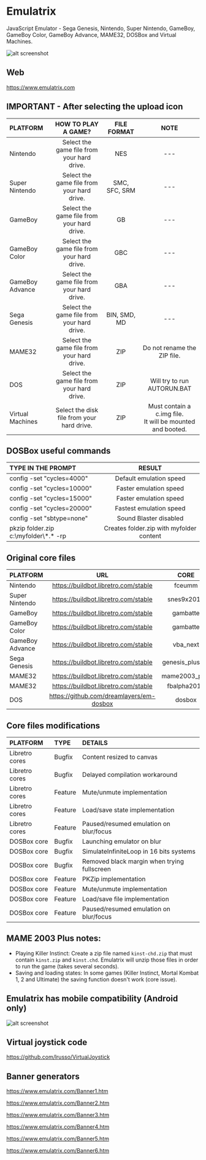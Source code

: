 # Emulatrix

JavaScript Emulator - Sega Genesis, Nintendo, Super Nintendo, GameBoy, GameBoy Color, GameBoy Advance, MAME32, DOSBox and Virtual Machines.

![alt screenshot](https://raw.githubusercontent.com/lrusso/Emulatrix/master/Emulatrix1.png)

## Web

https://www.emulatrix.com

## IMPORTANT - After selecting the upload icon

| PLATFORM  | HOW TO PLAY A GAME?  | FILE FORMAT | NOTE |
| :------------ |:---------------:| :-----:| :-----:|
| Nintendo | Select the game file from your hard drive. | NES | --- | 
| Super Nintendo | Select the game file from your hard drive. | SMC, SFC, SRM | --- |
| GameBoy | Select the game file from your hard drive. | GB | --- |
| GameBoy Color | Select the game file from your hard drive. | GBC | --- |
| GameBoy Advance | Select the game file from your hard drive. | GBA | --- |
| Sega Genesis | Select the game file from your hard drive. | BIN, SMD, MD | --- |
| MAME32 | Select the game file from your hard drive. | ZIP | Do not rename the ZIP file. |
| DOS | Select the game file from your hard drive. | ZIP | Will try to run AUTORUN.BAT |
| Virtual Machines | Select the disk file from your hard drive. | ZIP | Must contain a c.img file.<br/>It will be mounted and booted. |

## DOSBox useful commands

| TYPE IN THE PROMPT  | RESULT  |
| :------------ |:---------------:|
| config -set "cycles=4000" | Default emulation speed |
| config -set "cycles=10000" | Faster emulation speed |
| config -set "cycles=15000" | Faster emulation speed |
| config -set "cycles=20000" | Fastest emulation speed |
| config -set "sbtype=none" | Sound Blaster disabled |
| pkzip folder.zip c:\myfolder\\*.\* -rp | Creates folder.zip with myfolder content |

## Original core files

| PLATFORM  | URL  | CORE
| :------------ |:---------------:| :-----:|
| Nintendo | https://buildbot.libretro.com/stable | fceumm
| Super Nintendo | https://buildbot.libretro.com/stable | snes9x2010
| GameBoy | https://buildbot.libretro.com/stable | gambatte
| GameBoy Color | https://buildbot.libretro.com/stable | gambatte
| GameBoy Advance | https://buildbot.libretro.com/stable | vba_next
| Sega Genesis | https://buildbot.libretro.com/stable | genesis_plus_gx
| MAME32 | https://buildbot.libretro.com/stable | mame2003_plus
| MAME32 | https://buildbot.libretro.com/stable | fbalpha2012
| DOS | https://github.com/dreamlayers/em-dosbox | dosbox

## Core files modifications

| PLATFORM  | TYPE  | DETAILS |
| :------------ |:--------------- |:---------------|
| Libretro cores | Bugfix | Content resized to canvas |
| Libretro cores | Bugfix | Delayed compilation workaround |
| Libretro cores | Feature | Mute/unmute implementation |
| Libretro cores | Feature | Load/save state implementation |
| Libretro cores | Feature | Paused/resumed emulation on blur/focus |
| DOSBox core | Bugfix | Launching emulator on blur |
| DOSBox core | Bugfix | SimulateInfiniteLoop in 16 bits systems |
| DOSBox core | Bugfix | Removed black margin when trying fullscreen |
| DOSBox core | Feature | PKZip implementation |
| DOSBox core | Feature | Mute/unmute implementation |
| DOSBox core | Feature | Load/save file implementation |
| DOSBox core | Feature | Paused/resumed emulation on blur/focus |

## MAME 2003 Plus notes:

- Playing Killer Instinct: Create a zip file named ```kinst-chd.zip``` that must contain ```kinst.zip``` and ```kinst.chd```. Emulatrix will unzip those files in order to run the game (takes several seconds).
- Saving and loading states: In some games (Killer Instinct, Mortal Kombat 1, 2 and Ultimate) the saving function doesn't work (core issue).

## Emulatrix has mobile compatibility (Android only)

![alt screenshot](https://raw.githubusercontent.com/lrusso/Emulatrix/master/Emulatrix2.png)

## Virtual joystick code

https://github.com/lrusso/VirtualJoystick

## Banner generators

https://www.emulatrix.com/Banner1.htm

https://www.emulatrix.com/Banner2.htm

https://www.emulatrix.com/Banner3.htm

https://www.emulatrix.com/Banner4.htm

https://www.emulatrix.com/Banner5.htm

https://www.emulatrix.com/Banner6.htm
